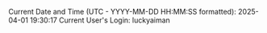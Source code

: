 Current Date and Time (UTC - YYYY-MM-DD HH:MM:SS formatted): 2025-04-01 19:30:17
Current User's Login: luckyaiman
